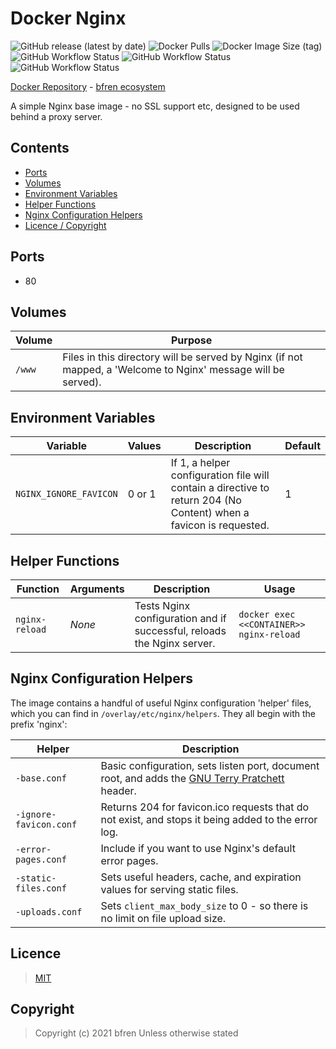 # Docker Nginx

![GitHub release (latest by date)](https://img.shields.io/github/v/release/bfren/docker-nginx) ![Docker Pulls](https://img.shields.io/docker/pulls/bfren/nginx?label=pulls) ![Docker Image Size (tag)](https://img.shields.io/docker/image-size/bfren/nginx/latest?label=size)<br/>
![GitHub Workflow Status](https://img.shields.io/github/workflow/status/bfren/docker-nginx/dev-1_18?label=Nginx+1.18) ![GitHub Workflow Status](https://img.shields.io/github/workflow/status/bfren/docker-nginx/dev-1_20?label=Nginx+1.20) ![GitHub Workflow Status](https://img.shields.io/github/workflow/status/bfren/docker-nginx/dev-edge?label=edge)

[Docker Repository](https://hub.docker.com/r/bfren/nginx) - [bfren ecosystem](https://github.com/bfren/docker)

A simple Nginx base image - no SSL support etc, designed to be used behind a proxy server.

## Contents

* [Ports](#ports)
* [Volumes](#volumes)
* [Environment Variables](#environment-variables)
* [Helper Functions](#helper-functions)
* [Nginx Configuration Helpers](#nginx-configuration-helpers)
* [Licence / Copyright](#licence)

## Ports

* 80

## Volumes

| Volume | Purpose                                                                                                       |
| ------ | ------------------------------------------------------------------------------------------------------------- |
| `/www` | Files in this directory will be served by Nginx (if not mapped, a 'Welcome to Nginx' message will be served). |

## Environment Variables

| Variable               | Values | Description                                                                                                        | Default |
| ---------------------- | ------ | ------------------------------------------------------------------------------------------------------------------ | ------- |
| `NGINX_IGNORE_FAVICON` | 0 or 1 | If 1, a helper configuration file will contain a directive to return 204 (No Content) when a favicon is requested. | 1       |

## Helper Functions

| Function       | Arguments | Description                                                            | Usage                                    |
| -------------- | --------- | ---------------------------------------------------------------------- | ---------------------------------------- |
| `nginx-reload` | *None*    | Tests Nginx configuration and if successful, reloads the Nginx server. | `docker exec <<CONTAINER>> nginx-reload` |

## Nginx Configuration Helpers

The image contains a handful of useful Nginx configuration 'helper' files, which you can find in `/overlay/etc/nginx/helpers`.  They all begin with the prefix 'nginx':

| Helper                 | Description                                                                                                                         |
| ---------------------- | ----------------------------------------------------------------------------------------------------------------------------------- |
| `-base.conf`           | Basic configuration, sets listen port, document root, and adds the [GNU Terry Pratchett](http://www.gnuterrypratchett.com/) header. |
| `-ignore-favicon.conf` | Returns 204 for favicon.ico requests that do not exist, and stops it being added to the error log.                                  |
| `-error-pages.conf`    | Include if you want to use Nginx's default error pages.                                                                             |
| `-static-files.conf`   | Sets useful headers, cache, and expiration values for serving static files.                                                         |
| `-uploads.conf`        | Sets `client_max_body_size` to 0 - so there is no limit on file upload size.                                                        |

## Licence

> [MIT](https://mit.bfren.dev/2020)

## Copyright

> Copyright (c) 2021 bfren
> Unless otherwise stated
